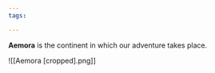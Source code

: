 ```yaml
---
tags:

---
```

**Aemora** is the continent in which our adventure takes place. 

![[Aemora [cropped].png]]